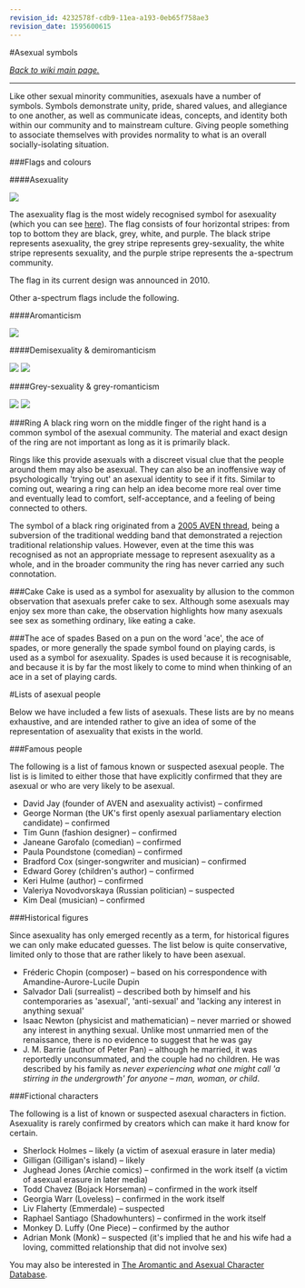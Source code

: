 ```yaml
---
revision_id: 4232578f-cdb9-11ea-a193-0eb65f758ae3
revision_date: 1595600615
---
```


#Asexual symbols

[*Back to wiki main page.*](https://www.reddit.com/r/asexuality/wiki/index)

-----
Like other sexual minority communities, asexuals have a number of symbols. Symbols demonstrate unity, pride, shared values, and allegiance to one another, as well as communicate ideas, concepts, and identity both within our community and to mainstream culture. Giving people something to associate themselves with provides normality to what is an overall socially-isolating situation.

###Flags and colours

####Asexuality

![](%%asexual%%)

The asexuality flag is the most widely recognised symbol for asexuality (which you can see [here](https://en.wikipedia.org/wiki/File:Asexual_flag.svg)). The flag consists of four horizontal stripes: from top to bottom they are black, grey, white, and purple. The black stripe represents asexuality, the grey stripe represents grey-sexuality, the white stripe represents sexuality, and the purple stripe represents the a-spectrum community.

The flag in its current design was announced in 2010.

Other a-spectrum flags include the following.

####Aromanticism

![](%%aromantic%%)

####Demisexuality &amp; demiromanticism

![](%%demisexual%%)  ![](%%demiromantic%%)

####Grey-sexuality &amp; grey-romanticism

![](%%grey-sexual%%)  ![](%%grey-romantic%%)

###Ring
A black ring worn on the middle finger of the right hand is a common symbol of the asexual community. The material and exact design of the ring are not important as long as it is primarily black.

Rings like this provide asexuals with a discreet visual clue that the people around them may also be asexual. They can also be an inoffensive way of psychologically 'trying out' an asexual identity to see if it fits. Similar to coming out, wearing a ring can help an idea become more real over time and eventually lead to comfort, self-acceptance, and a feeling of being connected to others.

The symbol of a black ring originated from a [2005 AVEN thread](https://www.asexuality.org/en/topic/76607-black-rings-and-other-ways-to-show-asexual-pride/), being a subversion of the traditional wedding band that demonstrated a rejection traditional relationship values. However, even at the time this was recognised as not an appropriate message to represent asexuality as a whole, and in the broader community the ring has never carried any such connotation.

###Cake
Cake is used as a symbol for asexuality by allusion to the common observation that asexuals prefer cake to sex. Although some asexuals may enjoy sex more than cake, the observation highlights how many asexuals see sex as something ordinary, like eating a cake.

###The ace of spades
Based on a pun on the word 'ace', the ace of spades, or more generally the spade symbol found on playing cards, is used as a symbol for asexuality. Spades is used because it is recognisable, and because it is by far the most likely to come to mind when thinking of an ace in a set of playing cards. 

#Lists of asexual people

Below we have included a few lists of asexuals. These lists are by no means exhaustive, and are intended rather to give an idea of some of the representation of asexuality that exists in the world.

###Famous people

The following is a list of famous known or suspected asexual people. The list is is limited to either those that have explicitly confirmed that they are asexual or who are very likely to be asexual.

* David Jay (founder of AVEN and asexuality activist) – confirmed
* George Norman (the UK's first openly asexual parliamentary election candidate) – confirmed
* Tim Gunn (fashion designer) – confirmed
* Janeane Garofalo (comedian) – confirmed
* Paula Poundstone (comedian) – confirmed
* Bradford Cox (singer-songwriter and musician) – confirmed
* Edward Gorey (children's author) – confirmed
* Keri Hulme (author) – confirmed
* Valeriya Novodvorskaya (Russian politician) – suspected
* Kim Deal (musician) – confirmed

###Historical figures

Since asexuality has only emerged recently as a term, for historical figures we can only make educated guesses. The list below is quite conservative, limited only to those that are rather likely to have been asexual.

* Fréderic Chopin (composer) – based on his correspondence with Amandine-Aurore-Lucile Dupin
* Salvador Dali (surrealist) – described both by himself and his contemporaries as 'asexual', 'anti-sexual' and 'lacking any interest in anything sexual'
* Isaac Newton (physicist and mathematician) – never married or showed any interest in anything sexual. Unlike most unmarried men of the renaissance, there is no evidence to suggest that he was gay
* J. M. Barrie (author of Peter Pan) – although he married, it was reportedly unconsummated, and the couple had no children. He was described by his family as *never experiencing what one might call 'a stirring in the undergrowth' for anyone – man, woman, or child*.

###Fictional characters

The following is a list of known or suspected asexual characters in fiction. Asexuality is rarely confirmed by creators which can make it hard know for certain.

* Sherlock Holmes – likely (a victim of asexual erasure in later media)
* Gilligan (Gilligan's island) – likely
* Jughead Jones (Archie comics) – confirmed in the work itself (a victim of asexual erasure in later media)
* Todd Chavez (Bojack Horseman) – confirmed in the work itself
* Georgia Warr (Loveless) – confirmed in the work itself
* Liv Flaherty (Emmerdale) – suspected 
* Raphael Santiago (Shadowhunters) – confirmed in the work itself
* Monkey D. Luffy (One Piece) – confirmed by the author
* Adrian Monk (Monk) – suspected (it's implied that he and his wife had a loving, committed relationship that did not involve sex)

You may also be interested in [The Aromantic and Asexual Character Database](https://claudiearseneault.com/?page_id=1320).